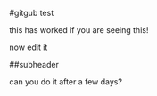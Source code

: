 #gitgub test

this has worked if you are seeing this!

now edit it 


##subheader

can you do it after a few days?
